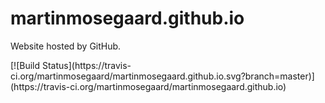 # martinmosegaard.github.io

Website hosted by GitHub.

<span class="badges">
[![Build Status](https://travis-ci.org/martinmosegaard/martinmosegaard.github.io.svg?branch=master)](https://travis-ci.org/martinmosegaard/martinmosegaard.github.io)
</span>
